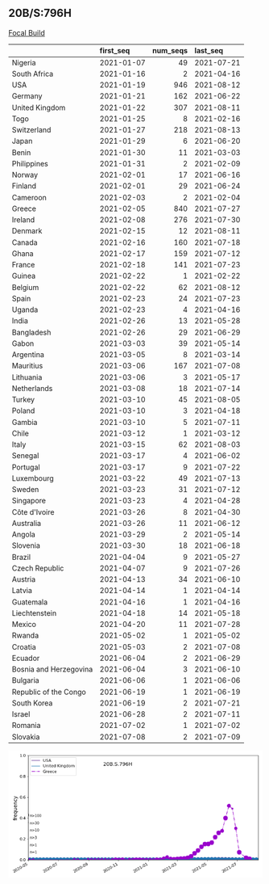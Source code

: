 

## 20B/S:796H
[Focal Build]()

|                        | first_seq   |   num_seqs | last_seq   |
|:-----------------------|:------------|-----------:|:-----------|
| Nigeria                | 2021-01-07  |         49 | 2021-07-21 |
| South Africa           | 2021-01-16  |          2 | 2021-04-16 |
| USA                    | 2021-01-19  |        946 | 2021-08-12 |
| Germany                | 2021-01-21  |        162 | 2021-06-22 |
| United Kingdom         | 2021-01-22  |        307 | 2021-08-11 |
| Togo                   | 2021-01-25  |          8 | 2021-02-16 |
| Switzerland            | 2021-01-27  |        218 | 2021-08-13 |
| Japan                  | 2021-01-29  |          6 | 2021-06-20 |
| Benin                  | 2021-01-30  |         11 | 2021-03-03 |
| Philippines            | 2021-01-31  |          2 | 2021-02-09 |
| Norway                 | 2021-02-01  |         17 | 2021-06-16 |
| Finland                | 2021-02-01  |         29 | 2021-06-24 |
| Cameroon               | 2021-02-03  |          2 | 2021-02-04 |
| Greece                 | 2021-02-05  |        840 | 2021-07-27 |
| Ireland                | 2021-02-08  |        276 | 2021-07-30 |
| Denmark                | 2021-02-15  |         12 | 2021-08-11 |
| Canada                 | 2021-02-16  |        160 | 2021-07-18 |
| Ghana                  | 2021-02-17  |        159 | 2021-07-12 |
| France                 | 2021-02-18  |        141 | 2021-07-23 |
| Guinea                 | 2021-02-22  |          1 | 2021-02-22 |
| Belgium                | 2021-02-22  |         62 | 2021-08-12 |
| Spain                  | 2021-02-23  |         24 | 2021-07-23 |
| Uganda                 | 2021-02-23  |          4 | 2021-04-16 |
| India                  | 2021-02-26  |         13 | 2021-05-28 |
| Bangladesh             | 2021-02-26  |         29 | 2021-06-29 |
| Gabon                  | 2021-03-03  |         39 | 2021-05-14 |
| Argentina              | 2021-03-05  |          8 | 2021-03-14 |
| Mauritius              | 2021-03-06  |        167 | 2021-07-08 |
| Lithuania              | 2021-03-06  |          3 | 2021-05-17 |
| Netherlands            | 2021-03-08  |         18 | 2021-07-14 |
| Turkey                 | 2021-03-10  |         45 | 2021-08-05 |
| Poland                 | 2021-03-10  |          3 | 2021-04-18 |
| Gambia                 | 2021-03-10  |          5 | 2021-07-11 |
| Chile                  | 2021-03-12  |          1 | 2021-03-12 |
| Italy                  | 2021-03-15  |         62 | 2021-08-03 |
| Senegal                | 2021-03-17  |          4 | 2021-06-02 |
| Portugal               | 2021-03-17  |          9 | 2021-07-22 |
| Luxembourg             | 2021-03-22  |         49 | 2021-07-13 |
| Sweden                 | 2021-03-23  |         31 | 2021-07-12 |
| Singapore              | 2021-03-23  |          4 | 2021-04-28 |
| Côte d'Ivoire          | 2021-03-26  |          8 | 2021-04-30 |
| Australia              | 2021-03-26  |         11 | 2021-06-12 |
| Angola                 | 2021-03-29  |          2 | 2021-05-14 |
| Slovenia               | 2021-03-30  |         18 | 2021-06-18 |
| Brazil                 | 2021-04-04  |          9 | 2021-05-27 |
| Czech Republic         | 2021-04-07  |          9 | 2021-07-26 |
| Austria                | 2021-04-13  |         34 | 2021-06-10 |
| Latvia                 | 2021-04-14  |          1 | 2021-04-14 |
| Guatemala              | 2021-04-16  |          1 | 2021-04-16 |
| Liechtenstein          | 2021-04-18  |         14 | 2021-05-18 |
| Mexico                 | 2021-04-20  |         11 | 2021-07-28 |
| Rwanda                 | 2021-05-02  |          1 | 2021-05-02 |
| Croatia                | 2021-05-03  |          2 | 2021-07-08 |
| Ecuador                | 2021-06-04  |          2 | 2021-06-29 |
| Bosnia and Herzegovina | 2021-06-04  |          3 | 2021-06-10 |
| Bulgaria               | 2021-06-06  |          1 | 2021-06-06 |
| Republic of the Congo  | 2021-06-19  |          1 | 2021-06-19 |
| South Korea            | 2021-06-19  |          2 | 2021-07-21 |
| Israel                 | 2021-06-28  |          2 | 2021-07-11 |
| Romania                | 2021-07-02  |          1 | 2021-07-02 |
| Slovakia               | 2021-07-08  |          2 | 2021-07-09 |

![Overall trends 20B.S.796H](/overall_trends_figures/overall_trends_20B.S.796H.png)